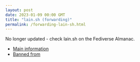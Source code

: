 ```yaml
---
layout: post
date: 2023-01-09 00:00 GMT
title: "lain.sh (forwarding)"
permalink: /forwarding-lain-sh.html
---
```


No longer updated - check lain.sh on the Fediverse Almanac.

* [Main information](https://www.fediversealmanac.com/api/v1/instances/lain.sh)
* [Banned from](https://www.fediversealmanac.com/api/v1/instances/lain.sh/banned_from)

